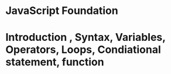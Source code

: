 # JavaScript Foundation
# Introduction , Syntax, Variables, Operators, Loops, Condiational statement, function